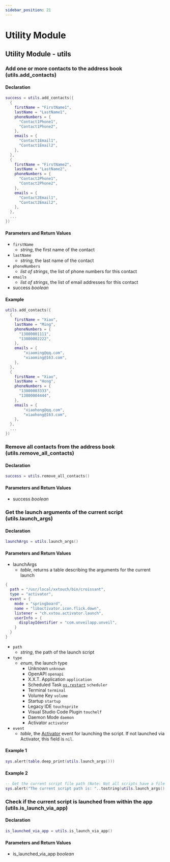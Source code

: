 ```yaml
---
sidebar_position: 21
---
```


# Utility Module

## Utility Module - utils

### Add one or more contacts to the address book \(**utils\.add\_contacts**\)

#### Declaration

```lua
success = utils.add_contacts({
  {
    firstName = "FirstName1",
    lastName = "LastName1",
    phoneNumbers = {
      "Contact1Phone1",
      "Contact1Phone2",
    },
    emails = {
      "Contact1Email1",
      "Contact1Email2",
    },
  },
  {
    firstName = "FirstName2",
    lastName = "LastName2",
    phoneNumbers = {
      "Contact2Phone1",
      "Contact2Phone2",
    },
    emails = {
      "Contact2Email1",
      "Contact2Email2",
    },
  },
  ...
})
```

#### Parameters and Return Values

- `firstName`
  - *string*, the first name of the contact
- `lastName`
  - *string*, the last name of the contact
- `phoneNumbers`
  - *list of strings*, the list of phone numbers for this contact
- `emails`
  - *list of strings*, the list of email addresses for this contact
- success *boolean*

#### Example

```lua title="utils.add_contacts"
utils.add_contacts({
  {
    firstName = "Xiao",
    lastName = "Ming",
    phoneNumbers = {
      "13800001111",
      "13800002222",
    },
    emails = {
        "xiaoming@qq.com",
        "xiaoming@163.com",
    },
  },
  {
    firstName = "Xiao",
    lastName = "Hong",
    phoneNumbers = {
      "13800003333",
      "13800004444",
    },
    emails = {
        "xiaohong@qq.com",
        "xiaohong@163.com",
    },
  },
  ...
})
```

### Remove all contacts from the address book \(**utils\.remove\_all\_contacts**\)

#### Declaration

```lua
success = utils.remove_all_contacts()
```

#### Parameters and Return Values

- success *boolean*

### Get the launch arguments of the current script \(**utils\.launch\_args**\)

#### Declaration

```lua
launchArgs = utils.launch_args()
```

#### Parameters and Return Values

- launchArgs
  - *table*, returns a table describing the arguments for the current launch

```lua title="Structure of launchArgs"
{
  path = "/usr/local/xxtouch/bin/croissant",
  type = "activator",
  event = {
    mode = "springboard",
    name = "libactivator.icon.flick.down",
    listener = "ch.xxtou.activator.launch",
    userInfo = {
      displayIdentifier = "com.unveilapp.unveil",
    }
  }
}
```

- `path`
  - *string*, the path of the launch script
- `type`
  - *enum*, the launch type
    - Unknown `unknown`
    - OpenAPI `openapi`
    - X.X.T. Application `application`
    - Scheduled Task [`os.restart`](./appendix/process-scheduling.md#restart-script-osrestart) `scheduler`
    - Terminal `terminal`
    - Volume Key `volume`
    - Startup `startup`
    - Legacy IDE `touchsprite`
    - Visual Studio Code Plugin `touchelf`
    - Daemon Mode `daemon`
    - Activator `activator`
- `event`
  - *table*, the [Activator](http://cydia.saurik.com/package/libactivator/) event for launching the script. If not launched via Activator, this field is `nil`.

#### Example 1

```lua title="utils.launch_args"
sys.alert(table.deep_print(utils.launch_args()))
```

#### Example 2

```lua title="utils.launch_args"
-- Get the current script file path (Note: Not all scripts have a file path)
sys.alert("The current script path is: "..tostring(utils.launch_args().path))
```

### Check if the current script is launched from within the app \(**utils\.is\_launch\_via\_app**\)

#### Declaration

```lua
is_launched_via_app = utils.is_launch_via_app()
```

#### Parameters and Return Values

- is_launched_via_app *boolean*
